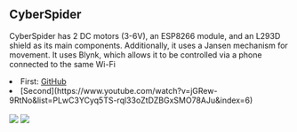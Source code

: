 ## CyberSpider

CyberSpider has 2 DC motors (3-6V), an ESP8266 module, and an L293D shield as its main components. Additionally, it uses a Jansen mechanism for movement. It uses Blynk, which allows it to be controlled via a phone connected to the same Wi-Fi

<li>First: <a href="https://www.youtube.com/watch?v=GoA9viotmpE&list=PLwC3YCyq5TS-rql33oZtDZBGxSMO78AJu&index=6">GitHub</a></li>

<li>[Second](https://www.youtube.com/watch?v=jGRew-9RtNo&list=PLwC3YCyq5TS-rql33oZtDZBGxSMO78AJu&index=6)</li><br>

<img src="https://github.com/NicolasAuersvalt/Projects/blob/main/Rob%C3%B3tica/Cyber_aranha/imagens/cyber.jpg">

<img src="https://github.com/NicolasAuersvalt/Projects/blob/main/Rob%C3%B3tica/Cyber_aranha/imagens/cyber2.jpg">
